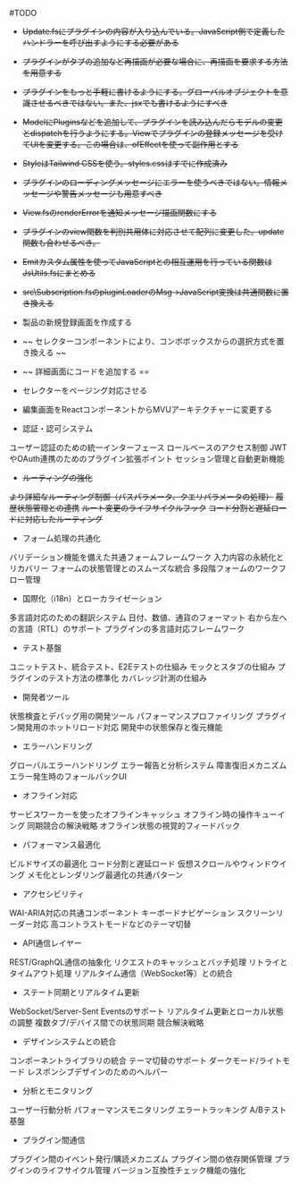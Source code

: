 #TODO
- ~~Update.fsにプラグインの内容が入り込んでいる。JavaScript側で定義したハンドラーを呼び出すようにする必要がある~~
- ~~プラグインがタブの追加など再描画が必要な場合に、再描画を要求する方法を用意する~~
- ~~プラグインをもっと手軽に書けるようにする。グローバルオブジェクトを意識させるべきではない。また、jsxでも書けるようにすべき~~
- ~~ModelにPluginsなどを追加して、プラグインを読み込んだらモデルの変更とdispatchを行うようにする。Viewでプラグインの登録メッセージを受けてUIを変更する。この場合は、ofEffectを使って副作用とする~~
- ~~StyleはTailwind CSSを使う。styles.cssはすでに作成済み~~
- ~~プラグインのローディングメッセージにエラーを使うべきではない。情報メッセージや警告メッセージも用意すべき~~
- ~~View.fsのrenderErrorを通知メッセージ描画関数にする~~
- ~~プラグインのview関数を判別共用体に対応させて配列に変更した。update関数も合わせるべき。~~
- ~~Emitカスタム属性を使ってJavaScriptとの相互運用を行っている関数はJsUtils.fsにまとめる~~
- ~~src\Subscription.fsのpluginLoaderのMsg->JavaScript変換は共通関数に置き換える~~
- 製品の新規登録画面を作成する
- ~~ セレクターコンポーネントにより、コンボボックスからの選択方式を置き換える ~~
- ~~ 詳細画面にコードを追加する ==
- セレクターをページング対応させる
- 編集画面をReactコンポーネントからMVUアーキテクチャーに変更する

- 認証・認可システム

ユーザー認証のための統一インターフェース
ロールベースのアクセス制御
JWTやOAuth連携のためのプラグイン拡張ポイント
セッション管理と自動更新機能

- ~~ルーティングの強化~~

~~より詳細なルーティング制御（パスパラメータ、クエリパラメータの処理）~~
~~履歴状態管理との連携~~
~~ルート変更のライフサイクルフック~~
~~コード分割と遅延ロードに対応したルーティング~~

- フォーム処理の共通化

バリデーション機能を備えた共通フォームフレームワーク
入力内容の永続化とリカバリー
フォームの状態管理とのスムーズな統合
多段階フォームのワークフロー管理

- 国際化（i18n）とローカライゼーション

多言語対応のための翻訳システム
日付、数値、通貨のフォーマット
右から左への言語（RTL）のサポート
プラグインの多言語対応フレームワーク

- テスト基盤

ユニットテスト、統合テスト、E2Eテストの仕組み
モックとスタブの仕組み
プラグインのテスト方法の標準化
カバレッジ計測の仕組み

- 開発者ツール

状態検査とデバッグ用の開発ツール
パフォーマンスプロファイリング
プラグイン開発用のホットリロード対応
開発中の状態保存と復元機能

- エラーハンドリング

グローバルエラーハンドリング
エラー報告と分析システム
障害復旧メカニズム
エラー発生時のフォールバックUI

- オフライン対応

サービスワーカーを使ったオフラインキャッシュ
オフライン時の操作キューイング
同期競合の解決戦略
オフライン状態の視覚的フィードバック

- パフォーマンス最適化

ビルドサイズの最適化
コード分割と遅延ロード
仮想スクロールやウィンドウイング
メモ化とレンダリング最適化の共通パターン

- アクセシビリティ

WAI-ARIA対応の共通コンポーネント
キーボードナビゲーション
スクリーンリーダー対応
高コントラストモードなどのテーマ切替

- API通信レイヤー

REST/GraphQL通信の抽象化
リクエストのキャッシュとバッチ処理
リトライとタイムアウト処理
リアルタイム通信（WebSocket等）との統合

- ステート同期とリアルタイム更新

WebSocket/Server-Sent Eventsのサポート
リアルタイム更新とローカル状態の調整
複数タブ/デバイス間での状態同期
競合解決戦略

- デザインシステムとの統合

コンポーネントライブラリの統合
テーマ切替のサポート
ダークモード/ライトモード
レスポンシブデザインのためのヘルパー

- 分析とモニタリング

ユーザー行動分析
パフォーマンスモニタリング
エラートラッキング
A/Bテスト基盤

- プラグイン間通信

プラグイン間のイベント発行/購読メカニズム
プラグイン間の依存関係管理
プラグインのライフサイクル管理
バージョン互換性チェック機能の強化
